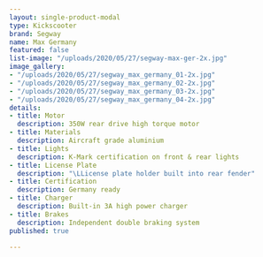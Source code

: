 ```yaml
---
layout: single-product-modal
type: Kickscooter
brand: Segway
name: Max Germany
featured: false
list-image: "/uploads/2020/05/27/segway-max-ger-2x.jpg"
image_gallery:
- "/uploads/2020/05/27/segway_max_germany_01-2x.jpg"
- "/uploads/2020/05/27/segway_max_germany_02-2x.jpg"
- "/uploads/2020/05/27/segway_max_germany_03-2x.jpg"
- "/uploads/2020/05/27/segway_max_germany_04-2x.jpg"
details:
- title: Motor
  description: 350W rear drive high torque motor
- title: Materials
  description: Aircraft grade aluminium
- title: Lights
  description: K-Mark certification on front & rear lights
- title: License Plate
  description: "\LLicense plate holder built into rear fender"
- title: Certification
  description: Germany ready
- title: Charger
  description: Built-in 3A high power charger
- title: Brakes
  description: Independent double braking system
published: true

---
```

